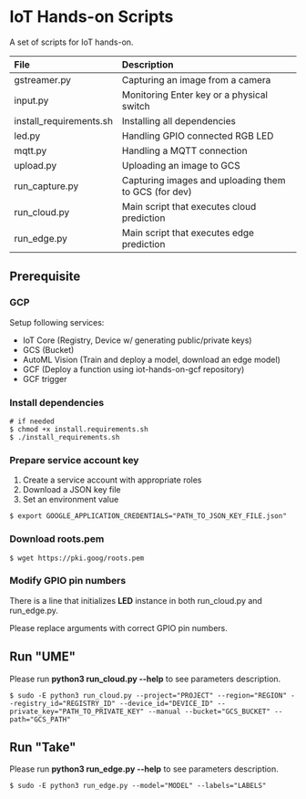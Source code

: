 # IoT Hands-on Scripts

A set of scripts for IoT hands-on.

| File | Description |
|:---|:---|
| gstreamer.py | Capturing an image from a camera |
| input.py | Monitoring Enter key or a physical switch |
| install_requirements.sh | Installing all dependencies |
| led.py | Handling GPIO connected RGB LED |
| mqtt.py | Handling a MQTT connection |
| upload.py | Uploading an image to GCS |
| run_capture.py | Capturing images and uploading them to GCS (for dev) |
| run_cloud.py | Main script that executes cloud prediction |
| run_edge.py | Main script that executes edge prediction |


## Prerequisite

### GCP

Setup following services:
- IoT Core (Registry, Device w/ generating public/private keys)
- GCS (Bucket)
- AutoML Vision (Train and deploy a model, download an edge model)
- GCF (Deploy a function using iot-hands-on-gcf repository)
- GCF trigger

### Install dependencies

```
# if needed
$ chmod +x install.requirements.sh
$ ./install_requirements.sh
```

### Prepare service account key

1. Create a service account with appropriate roles
2. Download a JSON key file
3. Set an environment value

```
$ export GOOGLE_APPLICATION_CREDENTIALS="PATH_TO_JSON_KEY_FILE.json"
```

### Download roots.pem

```
$ wget https://pki.goog/roots.pem
```

### Modify GPIO pin numbers

There is a line that initializes **LED** instance in both run_cloud.py and run_edge.py.

Please replace arguments with correct GPIO pin numbers.

## Run "UME"

Please run **python3 run_cloud.py --help** to see parameters description.

```
$ sudo -E python3 run_cloud.py --project="PROJECT" --region="REGION" --registry_id="REGISTRY_ID" --device_id="DEVICE_ID" --private_key="PATH_TO_PRIVATE_KEY" --manual --bucket="GCS_BUCKET" --path="GCS_PATH"
```

## Run "Take"

Please run **python3 run_edge.py --help** to see parameters description.

```
$ sudo -E python3 run_edge.py --model="MODEL" --labels="LABELS"
```
